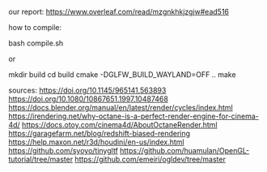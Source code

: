 our report:
https://www.overleaf.com/read/mzgnkhkjzgjw#ead516


how to compile:

bash compile.sh

or

mkdir build
cd build
cmake -DGLFW_BUILD_WAYLAND=OFF ..
make


sources:
https://doi.org/10.1145/965141.563893
https://doi.org/10.1080/10867651.1997.10487468
https://docs.blender.org/manual/en/latest/render/cycles/index.html
https://irendering.net/why-octane-is-a-perfect-render-engine-for-cinema-4d/
https://docs.otoy.com/cinema4d/AboutOctaneRender.html
https://garagefarm.net/blog/redshift-biased-rendering
https://help.maxon.net/r3d/houdini/en-us/index.html
https://github.com/syoyo/tinygltf
https://github.com/huamulan/OpenGL-tutorial/tree/master
https://github.com/emeiri/ogldev/tree/master
